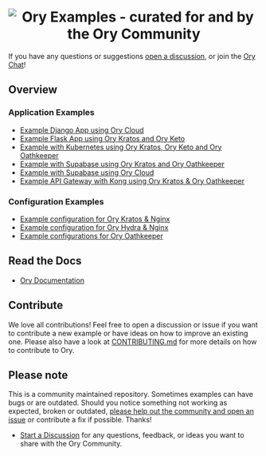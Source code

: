 <h1 align="center"><img src="https://raw.githubusercontent.com/ory/examples/master/_assets/img/banner.svg" alt="Ory Examples - curated for and by the Ory Community"></h1>

If you have any questions or suggestions [open a discussion](https://github.com/ory/examples/discussions), or join the
[Ory Chat](https://slack.ory.sh/)!

## Overview

### Application Examples

- [Example Django App using Ory Cloud](https://github.com/ory/examples/tree/master/django-ory-cloud)
- [Example Flask App using Ory Kratos and Ory Keto](https://github.com/ory/examples/tree/master/kratos-keto-flask)
- [Example with Kubernetes using Ory Kratos, Ory Keto and Ory Oathkeeper](https://github.com/ory/examples/tree/master/kratos-keto-oathkeeper-k8s)
- [Example with Supabase using Ory Kratos and Ory Oathkeeper](https://github.com/ory/examples/tree/master/kratos-keto-oathkeeper-supabase)
- [Example with Supabase using Ory Cloud](https://github.com/ory/examples/tree/master/supabase-ory-cloud)
- [Example API Gateway with Kong using Ory Kratos & Ory Oathkeeper](https://github.com/ory/examples/tree/master/kratos-oathkeeper-kong)

### Configuration Examples

- [Example configuration for Ory Kratos & Nginx](https://github.com/ory/examples/tree/master/kratos-nginx)
- [Example configuration for Ory Hydra & Nginx](https://github.com/ory/examples/tree/master/hydra-nginx)
- [Example configurations for Ory Oathkeeper](https://github.com/ory/examples/tree/master/oathkeeper)

## Read the Docs

- [Ory Documentation](https://ory.sh/docs)

## Contribute

We love all contributions! Feel free to open a discussion or issue if you want to contribute a new example or have ideas on how to
improve an existing one. Please also have a look at [CONTRIBUTING.md](https://github.com/ory/examples/blob/master/CONTRIBUTING.md)
for more details on how to contribute to Ory.

## Please note

This is a community maintained repository. Sometimes examples can have bugs or are outdated. Should you notice something not
working as expected, broken or outdated,
[please help out the community and open an issue](https://github.com/ory/examples/issues/new/choose) or contribute a fix if
possible. Thanks!

- [Start a Discussion](https://github.com/ory/examples/discussions) for any questions, feedback, or ideas you want to share with
  the Ory Community.
